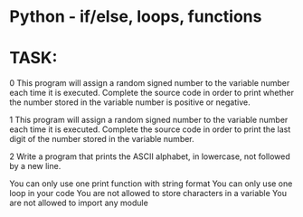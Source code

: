 # Python - if/else, loops, functions

# TASK:

0 This program will assign a random signed number to the variable number each time it is executed. Complete the source code in order to print whether the number stored in the variable number is positive or negative.

1 This program will assign a random signed number to the variable number each time it is executed. Complete the source code in order to print the last digit of the number stored in the variable number.

2 Write a program that prints the ASCII alphabet, in lowercase, not followed by a new line.

You can only use one print function with string format You can only use one loop in your code You are not allowed to store characters in a variable You are not allowed to import any module
